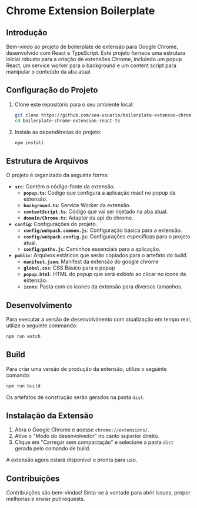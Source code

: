 # Chrome Extension Boilerplate

## Introdução

Bem-vindo ao projeto de boilerplate de extensão para Google Chrome, desenvolvido com React e TypeScript. Este projeto fornece uma estrutura inicial robusta para a criação de extensões Chrome, incluindo um popup React, um service worker para o background e um content script para manipular o conteúdo da aba atual.

## Configuração do Projeto

1. Clone este repositório para o seu ambiente local:

   ```bash
   git clone https://github.com/seu-usuario/boilerplate-extensao-chrome-react-ts.git
   cd boilerplate-chrome-extension-react-ts
   ```

2. Instale as dependências do projeto:

   ```bash
   npm install
   ```

## Estrutura de Arquivos

O projeto é organizado da seguinte forma:

- **`src`**: Contém o código-fonte da extensão.
  - **`popup.ts`**: Codigo que configura a aplicação react no popup da extensão.
  - **`background.ts`**: Service Worker da extensão.
  - **`contentScript.ts`**: Código que vai ser injetado na aba atual.
  - **`domain/Chrome.ts`**: Adapter da api do chrome.
- **`config`**: Configurações do projeto.
  - **`config/webpack.common.js`**: Configuração básica para a extensão.
  - **`config/webpack.config.js`**: Configurações especificas para o projeto atual.
  - **`config/paths.js`**: Caminhos essenciais para a aplicação.
- **`public`**: Arquivos estáticos que serão copiados para o artefato do build.
  - **`manifest.json`**: Manifest da extensão do google chrome
  - **`global.css`**: CSS Básico para o popup
  - **`popup.html`**: HTML do popup que será exibido ao clicar no ícone da extensão.
  - **`icons`**: Pasta com os ícones da extensão para diversos tamanhos.

## Desenvolvimento

Para executar a versão de desenvolvimento com atualização em tempo real, utilize o seguinte commando:

```bash
npm run watch
```

## Build

Para criar uma versão de produção da extensão, utilize o seguinte comando:

```bash
npm run build
```

Os artefatos de construção serão gerados na pasta `dist`.

## Instalação da Extensão

1. Abra o Google Chrome e acesse `chrome://extensions/`.
2. Ative o "Modo do desenvolvedor" no canto superior direito.
3. Clique em "Carregar sem compactação" e selecione a pasta `dist` gerada pelo comando de build.

A extensão agora estará disponível e pronta para uso.

## Contribuições

Contribuições são bem-vindas! Sinta-se à vontade para abrir issues, propor melhorias e enviar pull requests.